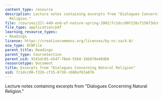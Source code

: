 ```yaml
---
content_type: resource
description: Lecture notes containing excerpts from "Dialogues Concerning Natural
  Religion."
file: /courses/21l-449-end-of-nature-spring-2002/7c1dcc00f226cf15673dc688a763a876_lecture8.pdf
file_type: application/pdf
learning_resource_types:
- Readings
license: https://creativecommons.org/licenses/by-nc-sa/4.0/
ocw_type: OCWFile
parent_title: Readings
parent_type: CourseSection
parent_uid: 9241dc65-e547-78ed-55b8-1bb878e40db6
resourcetype: Document
title: Excerpts from "Dialogues Concerning Natural Religion"
uid: 7c1dcc00-f226-cf15-673d-c688a763a876
---
```

Lecture notes containing excerpts from "Dialogues Concerning Natural Religion."